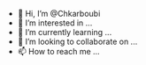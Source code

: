 - 👋 Hi, I’m @Chkarboubi
- 👀 I’m interested in ...
- 🌱 I’m currently learning ...
- 💞️ I’m looking to collaborate on ...
- 📫 How to reach me ...

<!---
Chkarboubi/Chkarboubi is a ✨ special ✨ repository because its `README.md` (this file) appears on your GitHub profile.
You can click the Preview link to take a look at your changes.
--->
